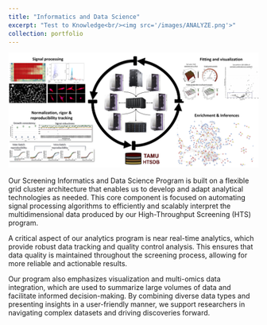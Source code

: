 ```yaml
---
title: "Informatics and Data Science"
excerpt: "Test to Knowledge<br/><img src='/images/ANALYZE.png'>"
collection: portfolio
---
```

![Analyze](/images/ANALYZE.png)

Our Screening Informatics and Data Science Program is built on a flexible grid cluster architecture that enables us to develop and adapt analytical technologies as needed. This core component is focused on automating signal processing algorithms to efficiently and scalably interpret the multidimensional data produced by our High-Throughput Screening (HTS) program.

A critical aspect of our analytics program is near real-time analytics, which provide robust data tracking and quality control analysis. This ensures that data quality is maintained throughout the screening process, allowing for more reliable and actionable results.

Our program also emphasizes visualization and multi-omics data integration, which are used to summarize large volumes of data and facilitate informed decision-making. By combining diverse data types and presenting insights in a user-friendly manner, we support researchers in navigating complex datasets and driving discoveries forward.

